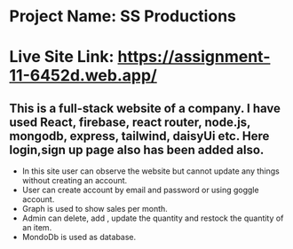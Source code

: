 # Project Name: SS Productions
# Live Site Link: https://assignment-11-6452d.web.app/

## This is a full-stack website of a company. I have used React, firebase, react router, node.js, mongodb, express, tailwind, daisyUi etc. Here login,sign up page also has been added also. 

* In this site user can observe the website but cannot update any things without creating an account. 
* User can create account by email and password or using goggle account. 
* Graph is used to show sales per month.
* Admin can delete, add , update the quantity and restock the quantity of an item. 
* MondoDb is used as database.